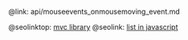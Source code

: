 @link: api/mouseevents_onmousemoving_event.md

@seolinktop: [mvc library](https://webix.com)
@seolink: [list in javascript](https://webix.com/widget/list/)